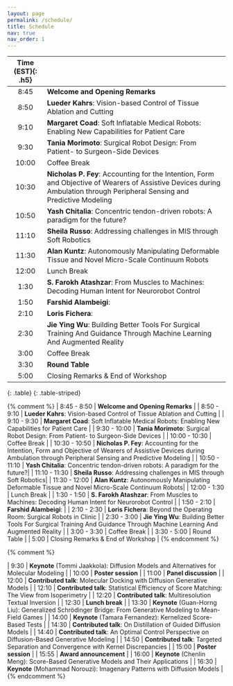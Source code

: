 ```yaml
---
layout: page
permalink: /schedule/
title: Schedule
nav: true
nav_order: 1
---
```



| **Time (EST)**{: .h5} |  |
| :-----:   | :----- |
| 8:45 | **Welcome and Opening Remarks** |
| 8:50 | **Lueder Kahrs**: Vision-based Control of Tissue Ablation and Cutting |
| 9:10 | **Margaret Coad**: Soft Inflatable Medical Robots: Enabling New Capabilities for Patient Care |
| 9:30 | **Tania Morimoto**: Surgical Robot Design: From Patient- to Surgeon-Side Devices |
| 10:00 | Coffee Break |
| 10:30 | **Nicholas P. Fey**: Accounting for the Intention, Form and Objective of Wearers of Assistive Devices during Ambulation through Peripheral Sensing and Predictive Modeling |
| 10:50 | **Yash Chitalia**: Concentric tendon-driven robots: A paradigm for the future?|
| 11:10 | **Sheila Russo**: Addressing challenges in MIS through Soft Robotics|
| 11:30 | **Alan Kuntz**: Autonomously Manipulating Deformable Tissue and Novel Micro-Scale Continuum Robots|
| 12:00 | Lunch Break |
| 1:30 | **S. Farokh Atashzar**: From Muscles to Machines: Decoding Human Intent for Neurorobot Control |
| 1:50 | **Farshid Alambeigi**: | Robotic Surgineering, from Spinal Fixation to Volumetric Muscle Loss Bioprinting
| 2:10 | **Loris Fichera**: | Beyond the Operating Room: Surgical Robots in Clinic |
| 2:30 | **Jie Ying Wu**: Building Better Tools For Surgical Training And Guidance Through Machine Learning And Augmented Reality |
| 3:00 | Coffee Break |
| 3:30 | **Round Table** |
| 5:00 | Closing Remarks & End of Workshop |
{: .table}
{: .table-striped}

{% comment %}
| 8:45 - 8:50  | **Welcome and Opening Remarks** |
| 8:50 - 9:10  | **Lueder Kahrs**: Vision-based Control of Tissue Ablation and Cutting |
| 9:10 - 9:30  | **Margaret Coad**: Soft Inflatable Medical Robots: Enabling New Capabilities for Patient Care |
| 9:30 - 10:00 | **Tania Morimoto**: Surgical Robot Design: From Patient- to Surgeon-Side Devices |
| 10:00 - 10:30 | Coffee Break |
| 10:30 - 10:50 | **Nicholas P. Fey**: Accounting for the Intention, Form and Objective of Wearers of Assistive Devices during Ambulation through Peripheral Sensing and Predictive Modeling |
| 10:50 - 11:10 | **Yash Chitalia**: Concentric tendon-driven robots: A paradigm for the future?|
| 11:10 - 11:30 | **Sheila Russo**: Addressing challenges in MIS through Soft Robotics|
| 11:30 - 12:00 | **Alan Kuntz**: Autonomously Manipulating Deformable Tissue and Novel Micro-Scale Continuum Robots|
| 12:00 - 1:30 | Lunch Break |
| 1:30 - 1:50 | **S. Farokh Atashzar**: From Muscles to Machines: Decoding Human Intent for Neurorobot Control |
| 1:50 - 2:10 | **Farshid Alambeigi**: |
| 2:10 - 2:30 | **Loris Fichera**: Beyond the Operating Room: Surgical Robots in Clinic |
| 2:30 - 3:00 | **Jie Ying Wu**: Building Better Tools For Surgical Training And Guidance Through Machine Learning And Augmented Reality |
| 3:00 - 3:30 | Coffee Break |
| 3:30 - 5:00 | Round Table |
| 5:00 | Closing Remarks & End of Workshop |
{% endcomment %}


{% comment %}

| 9:30 | **Keynote** (Tommi Jaakkola): Diffusion Models and Alternatives for Molecular Modeling |
| 10:00 | **Poster session** |
| 11:00 | **Panel discussion** |
| 12:00 | **Contributed talk**: Molecular Docking with Diffusion Generative Models |
| 12:10 | **Contributed talk**: Statistical Efficiency of Score Matching: The View from Isoperimetry |
| 12:20 | **Contributed talk**: Multiresolution Textual Inversion |
| 12:30 | **Lunch break** |
| 13:30 | **Keynote** (Guan-Horng Liu): Generalized Schrödinger Bridge: From Generative Modeling to Mean-Field Games |
| 14:00 | **Keynote** (Tamara Fernandez): Kernelized Score-Based Tests |
| 14:30 | **Contributed talk**: On Distillation of Guided Diffusion Models |
| 14:40 | **Contributed talk**: An Optimal Control Perspective on Diffusion-Based Generative Modeling |
| 14:50 | **Contributed talk**: Targeted Separation and Convergence with Kernel Discrepancies |
| 15:00 | **Poster session** |
| 15:55 | **Award announcement** |
| 16:00 | **Keynote** (Chenlin Meng): Score-Based Generative Models and Their Applications |
| 16:30 | **Keynote** (Mohammad Norouzi): Imagenary Patterns with Diffusion Models |
{% endcomment %}
